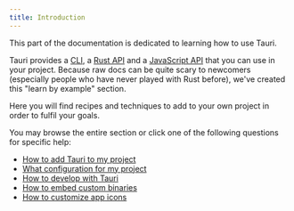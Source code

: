 ```yaml
---
title: Introduction
---
```


This part of the documentation is dedicated to learning how to use Tauri.

Tauri provides a [CLI](/docs/api/cli), a [Rust API](/docs/api/rust/tauri/config/fn.get) and a [JavaScript API](/docs/api/js) that you can use in your project. Because raw docs can be quite scary to newcomers (especially people who have never played with Rust before), we've created this "learn by example" section.

Here you will find recipes and techniques to add to your own project in order to fulfil your goals.

You may browse the entire section or click one of the following questions for specific help:

- [How to add Tauri to my project](/docs/usage/development/integration)
- [What configuration for my project](/docs/usage/patterns/about-patterns)
- [How to develop with Tauri](/docs/usage/development/development)
- [How to embed custom binaries](/docs/usage/recipes/bundler/sidecar)
- [How to customize app icons](/docs/usage/recipes/visual/icons)